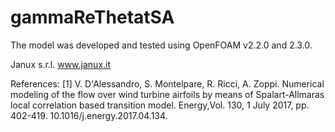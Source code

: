 # gammaReThetatSA
The model was developed and tested using OpenFOAM v2.2.0 and 2.3.0.

Janux s.r.l. 
www.janux.it

References:
[1] V. D'Alessandro, S. Montelpare, R. Ricci, A. Zoppi. Numerical modeling of the flow over wind turbine airfoils by means of Spalart-Allmaras local correlation based transition model. Energy,Vol. 130, 1 July 2017, pp. 402-419. 10.1016/j.energy.2017.04.134.
